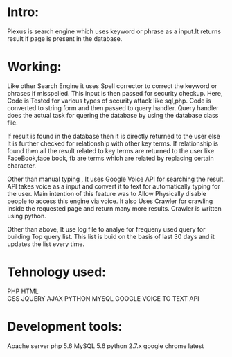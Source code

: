 # Intro:
Plexus is search engine which uses keyword or phrase as a input.It returns result if page is present in the database.

# Working:
Like other Search Engine it uses Spell corrector to correct the keyword or phrases if misspelled. This input is then passed for security checkup.
Here, Code is Tested for various types of security attack like sql,php. Code is converted to string form and then passed to query handler. Query handler does the actual task for quering the database by using the database class file.
	
If result is found in the database then it is directly returned to the user else It is further checked for relationship with other key terms. If relationship is found then all the result related to key terms are returned to the user like FaceBook,face book, fb are terms which are related by replacing certain character.
	
Other than manual typing , It uses Google Voice API for searching the result. API takes voice as a input and convert it to text for automatically typing for the user. Main intention of this feature was to Allow Physically disable people to access this engine via voice. It also Uses Crawler for crawling inside the requested page and return many more results. Crawler is written using python.
        
Other than above, It use log file to analye for frequeny used query for building Top query list. This list is buid on the basis of last 30 days and it updates the list every time.
        
# Tehnology used:
PHP
HTML        
CSS
JQUERY
AJAX
PYTHON
MYSQL
GOOGLE VOICE TO TEXT API

# Development tools:
Apache server
php 5.6
MySQL 5.6
python 2.7.x
google chrome latest
